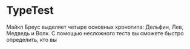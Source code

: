 # TypeTest
Майкл Бреус выделяет четыре основных хронотипа: Дельфин, Лев, Медведь и Волк. С помощью несложного теста вы сможете быстро определить, кто вы

